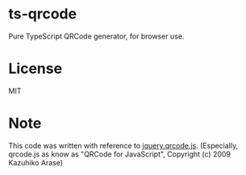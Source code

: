 # ts-qrcode

Pure TypeScript QRCode generator, for browser use.

# License

MIT

# Note

This code was written with reference to [jquery.qrcode.js](https://github.com/jeromeetienne/jquery-qrcode).
(Especially, qrcode.js as know as "QRCode for JavaScript", Copyright (c) 2009 Kazuhiko Arase)

